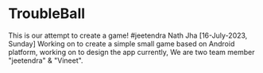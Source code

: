 # TroubleBall
This is our attempt to create a game!
#jeetendra Nath Jha [16-July-2023, Sunday]
Working on to create a simple small game based on Android platform, working on to design the app currently,
We are two team member "jeetendra" & "Vineet".